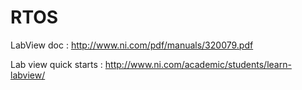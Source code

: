 # RTOS

LabView doc : http://www.ni.com/pdf/manuals/320079.pdf

Lab view quick starts : http://www.ni.com/academic/students/learn-labview/

